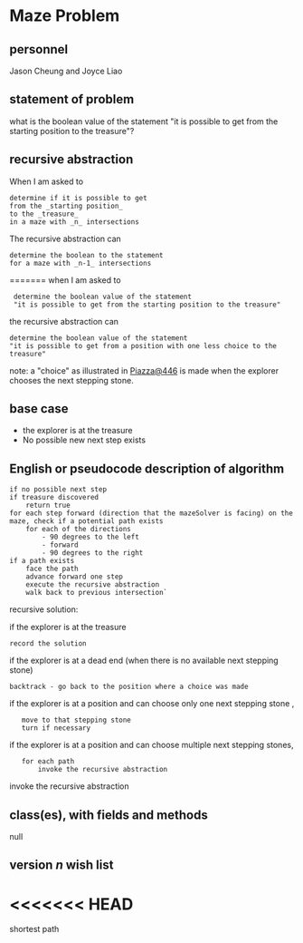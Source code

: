 # Maze Problem

## personnel 
Jason Cheung and Joyce Liao

## statement of problem
what is the boolean value of the statement "it is possible to get from the starting position to the treasure"?

## recursive abstraction

When I am asked to 

	determine if it is possible to get 
	from the _starting position_ 
	to the _treasure_
	in a maze with _n_ intersections

The recursive abstraction can

	determine the boolean to the statement 
	for a maze with _n-1_ intersections

=======
when I am asked to

     determine the boolean value of the statement
     "it is possible to get from the starting position to the treasure"
     
the recursive abstraction can

    determine the boolean value of the statement
    "it is possible to get from a position with one less choice to the treasure"

note: a "choice" as illustrated in [Piazza@446](https://piazza.com/class/j7oyiev6r7x576?cid=446) is made when the explorer chooses the next stepping stone.

## base case
- the explorer is at the treasure
- No possible new next step exists

## English or pseudocode description of algorithm

	if no possible next step
	if treasure discovered
		return true
	for each step forward (direction that the mazeSolver is facing) on the maze, check if a potential path exists 
		for each of the directions 
			- 90 degrees to the left
			- forward
			- 90 degrees to the right
	if a path exists
		face the path
		advance forward one step
		execute the recursive abstraction
		walk back to previous intersection`

recursive solution:

if the explorer is at the treasure

	record the solution 
	
if the explorer is at a dead end (when there is no available next stepping stone)

	backtrack - go back to the position where a choice was made

if the explorer is at a position and can choose only one next stepping stone ,

       move to that stepping stone
       turn if necessary

if the explorer is at a position and can choose multiple next stepping stones,

       for each path
       	   invoke the recursive abstraction
	   
invoke the recursive abstraction

## class(es), with fields and methods
null

## version *n* wish list
<<<<<<< HEAD
=======
shortest path


